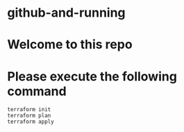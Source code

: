 # github-and-running
# Welcome to this repo
# Please execute the following command 
```
terraform init 
terraform plan 
terraform apply
```